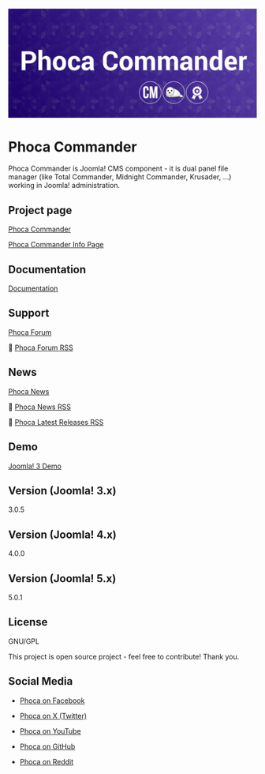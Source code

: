 



![Phoca Commander](https://github.com/PhocaCz/PhocaCommander/blob/master/phocacommander.png?raw=true)

# Phoca Commander



Phoca Commander is Joomla! CMS component - it is dual panel file manager (like Total Commander, Midnight Commander, Krusader, ...) working in Joomla! administration.



## Project page

[Phoca Commander](https://www.phoca.cz/phocacommander)

[Phoca Commander Info Page](https://www.phoca.cz/project/phocacommander-joomla-file-manager)



## Documentation

[Documentation](http://www.phoca.cz/project/phocacommander-joomla-file-manager)





## Support

[Phoca Forum](https://www.phoca.cz/forum)

:bell: [Phoca Forum RSS](https://www.phoca.cz/forum/app.php/feed)



## News

[Phoca News](https://www.phoca.cz/news)

:bell: [Phoca News RSS](https://www.phoca.cz/news?format=feed&type=rss)

:bell: [Phoca Latest Releases RSS](https://www.phoca.cz/download/feed/111?format=feed&type=rss)



## Demo

[Joomla! 3 Demo](https://youtu.be/0iB1gOaz0og)



## Version (Joomla! 3.x)

3.0.5

## Version (Joomla! 4.x)

4.0.0

## Version (Joomla! 5.x)

5.0.1



## License

GNU/GPL



This project is open source project - feel free to contribute! Thank you.



## Social Media

- [Phoca on Facebook](https://www.facebook.com/Phoca.cz)

- [Phoca on X (Twitter)](https://twitter.com/PhocaCz)

- [Phoca on YouTube](https://www.youtube.com/user/phocavideos)

- [Phoca on GitHub](https://github.com/PhocaCz)

- [Phoca on Reddit](https://www.reddit.com/user/PhocaCz)
